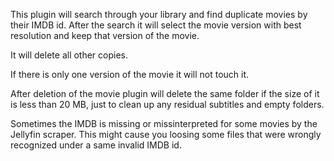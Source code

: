 This plugin will search through your library and find duplicate movies by their IMDB id. After the search it will select the movie version with best resolution and keep that version of the movie.

It will delete all other copies.

If there is only one version of the movie it will not touch it.

After deletion of the movie plugin will delete the same folder if the size of it is less than 20 MB, just to clean up any residual subtitles and empty folders.

Sometimes the IMDB is missing or missinterpreted for some movies by the Jellyfin scraper. This might cause you loosing some files that were wrongly recognized under a same invalid IMDB id.
